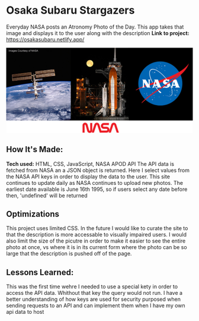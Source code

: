 # Osaka Subaru Stargazers

Everyday NASA posts an Atronomy Photo of the Day. This app takes that image and displays it to the user along with the description 
**Link to project:** https://osakasubaru.netlify.app/

![alt tag](https://github.com/Tch4lla/Osaka_Subaru/blob/main/nasa_page-changed.jpg)

## How It's Made:

**Tech used:** HTML, CSS, JavaScript, NASA APOD API
The API data is fetched from NASA an a JSON object is returned. Here I select values from the NASA API keys in order to display the data to the user. This site continues to update daily as NASA continues to upload new photos. The earliest date available is June 16th 1995, so if users select any date before then, 'undefined' will be returned


## Optimizations

This project uses limited CSS. In the future I would like to curate the site to that the description is more accessable to visually impaired users. I would also limit the size of the picutre in order to make it easier to see the entire photo at once, vs where it is in its current form where the photo can be so large that the description is pushed off of the page. 

## Lessons Learned:

This was the first time wehre I needed to use a special kety in order to access the API data. Whithout that key the query would not run. I have a better understanding of how keys are used for security purposed when sending requests to an API and can implement them when I have my own api data to host 

